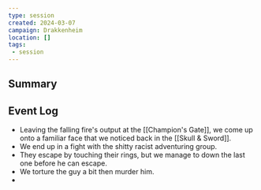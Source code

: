 ```yaml
---
type: session
created: 2024-03-07
campaign: Drakkenheim
location: []
tags:
 - session
---
```



## Summary

## Event Log

- Leaving the falling fire's output at the [[Champion's Gate]], we come up onto a familiar face that we noticed back in the [[Skull & Sword]].
- We end up in a fight with the shitty racist adventuring group.
- They escape by touching their rings, but we manage to down the last one before he can escape.
- We torture the guy a bit then murder him.
- 
